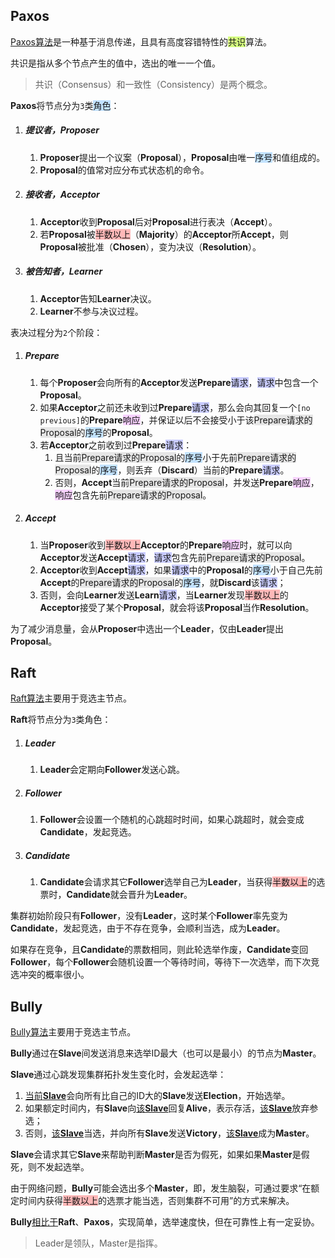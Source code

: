 ## Paxos

[Paxos算法](https://www.cyc2018.xyz/其它/系统设计/分布式.html#五、paxos)是一种基于消息传递，且具有高度容错特性的<span style=background:#d4fe7f>共识</span>算法。

共识是指从多个节点产生的值中，选出的唯一一个值。

> 共识（Consensus）和一致性（Consistency）是两个概念。

**Paxos**将节点分为`3`类<span style=background:#c2e2ff>角色</span>：

1. ##### 提议者，Proposer

   1. **Proposer**提出一个议案（**Proposal**），**Proposal**由唯一<span style=background:#c2e2ff>序号</span>和值组成的。
   2. **Proposal**的值常对应分布式状态机的命令。

2. ##### 接收者，Acceptor

   1. **Acceptor**收到**Proposal**后对**Proposal**进行表决（**Accept**）。
   2. 若**Proposal**被<span style=background:#ffb8b8>半数以上</span>（**Majority**）的**Acceptor**所**Accept**，则**Proposal**被批准（**Chosen**），变为决议（**Resolution**）。

3. ##### 被告知者，Learner

   1. **Acceptor**告知**Learner**决议。
   2. **Learner**不参与决议过程。

表决过程分为`2`个阶段：

1. ##### Prepare

   1. 每个**Proposer**会向所有的**Acceptor**发送**Prepare**<span style=background:#c9ccff>请求</span>，<span style=background:#c9ccff>请求</span>中包含一个**Proposal**。
   2. 如果**Acceptor**之前还未收到过**Prepare**<span style=background:#c9ccff>请求</span>，那么会向其回复一个`[no previous]`的**Prepare**<span style=background:#f8d2ff>响应</span>，并保证以后不会接受小于该<span style=background:#e6e6e6>Prepare请求的Proposal</span>的<span style=background:#c2e2ff>序号</span>的**Proposal**。
   3. 若**Acceptor**之前收到过**Prepare**<span style=background:#c9ccff>请求</span>：
      1. 且当前<span style=background:#e6e6e6>Prepare请求的Proposal</span>的<span style=background:#c2e2ff>序号</span>小于先前<span style=background:#e6e6e6>Prepare请求的Proposal</span>的<span style=background:#c2e2ff>序号</span>，则丢弃（**Discard**）当前的**Prepare**<span style=background:#c9ccff>请求</span>。
      2. 否则，**Accept**当前<span style=background:#e6e6e6>Prepare请求的Proposal</span>，并发送**Prepare**<span style=background:#f8d2ff>响应</span>，<span style=background:#f8d2ff>响应</span>包含先前<span style=background:#e6e6e6>Prepare请求的Proposal</span>。

2. ##### Accept

   1. 当**Proposer**收到<span style=background:#ffb8b8>半数以上</span>**Acceptor**的**Prepare**<span style=background:#f8d2ff>响应</span>时，就可以向**Acceptor**发送**Accept**<span style=background:#c9ccff>请求</span>，<span style=background:#c9ccff>请求</span>包含先前<span style=background:#e6e6e6>Prepare请求的Proposal</span>。
   2. **Acceptor**收到**Accept**<span style=background:#c9ccff>请求</span>，如果<span style=background:#c9ccff>请求</span>中的**Proposal**的<span style=background:#c2e2ff>序号</span>小于自己先前**Accept**的<span style=background:#e6e6e6>Prepare请求的Proposal</span>的<span style=background:#c2e2ff>序号</span>，就**Discard**该<span style=background:#c9ccff>请求</span>；
   3. 否则，会向**Learner**发送**Learn**<span style=background:#c9ccff>请求</span>，当**Learner**发现<span style=background:#ffb8b8>半数以上</span>的**Acceptor**接受了某个**Proposal**，就会将该**Proposal**当作**Resolution**。

为了减少消息量，会从**Proposer**中选出一个**Leader**，仅由**Leader**提出**Proposal**。



## Raft

[Raft算法](https://www.cyc2018.xyz/其它/系统设计/分布式.html#六、raft)主要用于竞选主节点。

**Raft**将节点分为`3`类角色：

1. ##### Leader

   1. **Leader**会定期向**Follower**发送心跳。

2. ##### Follower

   1. **Follower**会设置一个随机的心跳超时时间，如果心跳超时，就会变成**Candidate**，发起竞选。

3. ##### Candidate

   1. **Candidate**会请求其它**Follower**选举自己为**Leader**，当获得<span style=background:#ffb8b8>半数以上</span>的选票时，**Candidate**就会晋升为**Leader**。

集群初始阶段只有**Follower**，没有**Leader**，这时某个**Follower**率先变为**Candidate**，发起竞选，由于不存在竞争，会顺利当选，成为**Leader**。

如果存在竞争，且**Candidate**的票数相同，则此轮选举作废，**Candidate**变回**Follower**，每个**Follower**会随机设置一个等待时间，等待下一次选举，而下次竞选冲突的概率很小。



## Bully

[Bully算法](https://zhuanlan.zhihu.com/p/110015509)主要用于竞选主节点。

**Bully**通过在**Slave**间发送消息来选举ID最大（也可以是最小）的节点为**Master**。

**Slave**通过心跳发现集群拓扑发生变化时，会发起选举：

1. <u>当前**Slave**</u>会向所有比自己的ID大的**Slave**发送**Election**，开始选举。
2. 如果额定时间内，有**Slave**向<u>该**Slave**</u>回复**Alive**，表示存活，<u>该**Slave**</u>放弃参选；
3. 否则，<u>该**Slave**</u>当选，并向所有**Slave**发送**Victory**，<u>该**Slave**</u>成为**Master**。

**Slave**会请求其它**Slave**来帮助判断**Master**是否为假死，如果如果**Master**是假死，则不发起选举。

由于网络问题，**Bully**可能会选出多个**Master**，即，发生脑裂，可通过要求“在额定时间内获得<span style=background:#ffb8b8>半数以上</span>的选票才能当选，否则集群不可用”的方式来解决。

**Bully**[相比于](https://leriou.github.io/2019-01-09-mongodb-compareto-elasticsearch/)**Raft**、**Paxos**，实现简单，选举速度快，但在可靠性上有一定妥协。

> Leader是领队，Master是指挥。
